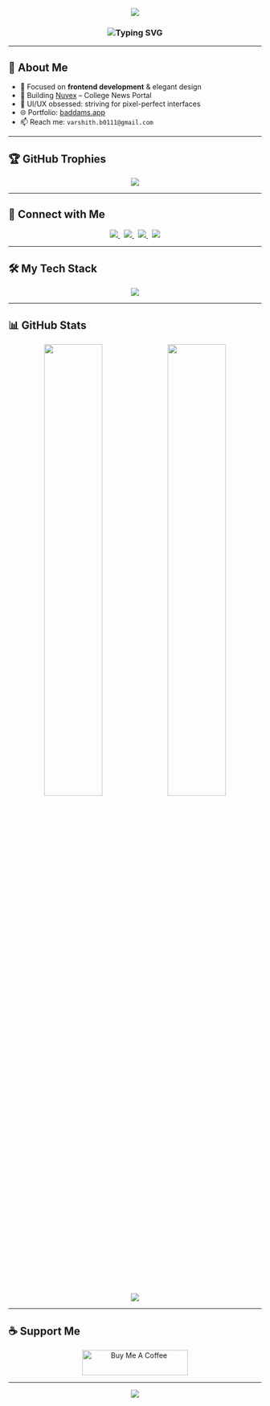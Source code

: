 <!-- Header Banner -->
<p align="center">
  <img src="https://capsule-render.vercel.app/api?type=waving&color=gradient&height=180&section=header&text=Hi%20I'm%20Varshith%20👋&fontSize=35&fontColor=ffffff&fontAlign=38&desc=Frontend%20Developer%20|%20India&descAlign=62&descSize=18" />
</p>

<!-- Typing SVG animation -->
<h3 align="center">
  <img src="https://readme-typing-svg.demolab.com?font=Fira+Code&size=22&pause=1000&color=22D3EE&center=true&vCenter=true&width=500&lines=Frontend+Developer;TailwindCSS+Enthusiast;Clean+UI/UX+Lover;Building+Real+Projects" alt="Typing SVG" />
</h3>

---

## 🌟 About Me

- 🎯 Focused on **frontend development** & elegant design  
- 💼 Building [Nuvex](https://warshit.github.io/Nuvex/) – College News Portal  
- 🎨 UI/UX obsessed: striving for pixel-perfect interfaces  
- 🌐 Portfolio: [baddams.app](https://baddams.netlify.app/)  
- 📫 Reach me: `varshith.b0111@gmail.com`  

---

## 🏆 GitHub Trophies

<p align="center">
  <img src="https://github-profile-trophy.vercel.app/?username=warshit&theme=algolia&margin-w=10&margin-h=15&no-frame=true&title=Followers,Stars,Commits,Repositories,PullRequest,Issues" />
</p>

---

## 🔗 Connect with Me

<div align="center">
  <a href="https://linkedin.com/in/varshith-b-98051a28b" target="_blank" title="LinkedIn">
    <img src="https://img.shields.io/badge/LinkedIn-0A66C2?style=for-the-badge&logo=linkedin&logoColor=white"/>
  </a>&nbsp;
  <a href="https://instagram.com/var._.shith_" target="_blank" title="Instagram">
    <img src="https://img.shields.io/badge/Instagram-E1306C?style=for-the-badge&logo=instagram&logoColor=white"/>
  </a>&nbsp;
  <a href="https://leetcode.com/var_shith_" target="_blank" title="LeetCode">
    <img src="https://img.shields.io/badge/LeetCode-FFA116?style=for-the-badge&logo=leetcode&logoColor=black"/>
  </a>&nbsp;
  <a href="https://www.hackerrank.com/23951a66p1" target="_blank" title="HackerRank">
    <img src="https://img.shields.io/badge/HackerRank-2EC866?style=for-the-badge&logo=HackerRank&logoColor=white"/>
  </a>
</div>

---

## 🛠️ My Tech Stack

<div align="center">
  <img src="https://skillicons.dev/icons?i=html,css,js,tailwind,git,java,python,mysql,firebase,androidstudio" />
</div>

---

## 📊 GitHub Stats

<div align="center">
  <img src="https://github-readme-stats.vercel.app/api?username=warshit&show_icons=true&theme=tokyonight&hide_border=true&border_radius=10&title_color=38BDF8&icon_color=38BDF8" width="48%" />
  <img src="https://github-readme-stats.vercel.app/api/top-langs/?username=warshit&layout=compact&theme=tokyonight&hide_border=true&border_radius=10&title_color=38BDF8" width="48%" />
</div>
<br />
<div align="center">
  <img src="https://github-readme-streak-stats.herokuapp.com?user=warshit&theme=tokyonight&hide_border=true&border_radius=10&date_format=M%20j%5B%2C%20Y%5D" />
</div>

---

## ☕ Support Me

<p align="center">
  <a href="https://www.buymeacoffee.com/var_shith" target="_blank">
    <img src="https://cdn.buymeacoffee.com/buttons/v2/default-yellow.png" height="50" width="210" alt="Buy Me A Coffee" />
  </a>
</p>

---

<!-- Footer Wave -->
<p align="center">
  <img src="https://capsule-render.vercel.app/api?type=waving&color=gradient&height=100&section=footer"/>
</p>
